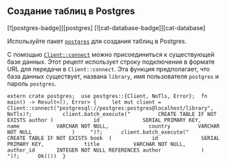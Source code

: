 ## Создание таблиц в Postgres

[![postgres-badge]][postgres] [![cat-database-badge]][cat-database]

Используйте пакет [`postgres`](https://docs.rs/postgres/0.15.2/postgres/) для создания таблиц в Postgres.

С помощью [`Client::connect`] можно присоединиться к существующей базе данных. Этот рецепт использует строку подключения в формате URL для передачи в `Client::connect`. Эта функция предполагает, что база данных существует, названа `library`, имя пользователя `postgres` и пароль `postgres`.

```rust,no_run
extern crate postgres;  use postgres::{Client, NoTls, Error};  fn main() -> Result<(), Error> {     let mut client = Client::connect("postgresql://postgres:postgres@localhost/library", NoTls)?;          client.batch_execute("         CREATE TABLE IF NOT EXISTS author (             id              SERIAL PRIMARY KEY,             name            VARCHAR NOT NULL,             country         VARCHAR NOT NULL             )     ")?;      client.batch_execute("         CREATE TABLE IF NOT EXISTS book  (             id              SERIAL PRIMARY KEY,             title           VARCHAR NOT NULL,             author_id       INTEGER NOT NULL REFERENCES author             )     ")?;      Ok(())  }
```


[`Client::connect`]: https://docs.rs/postgres/0.17.2/postgres/
